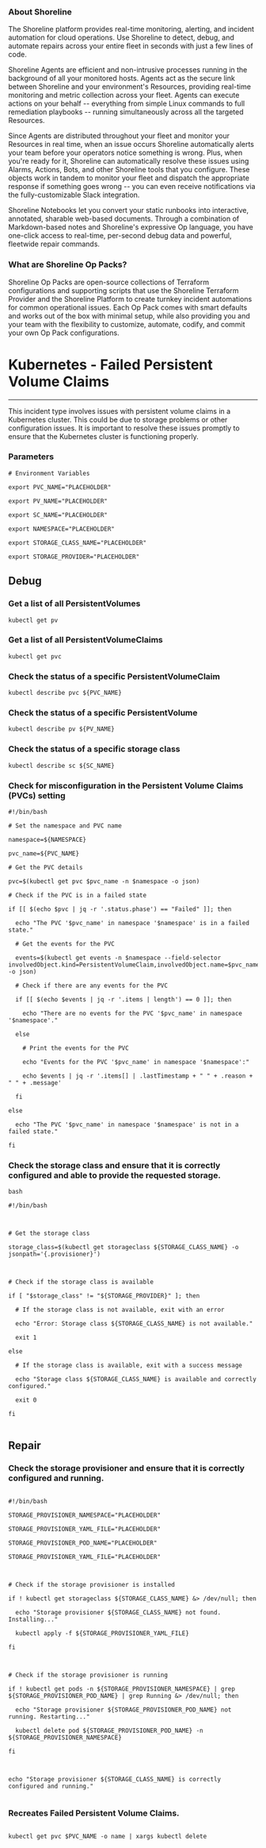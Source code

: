 
### About Shoreline
The Shoreline platform provides real-time monitoring, alerting, and incident automation for cloud operations. Use Shoreline to detect, debug, and automate repairs across your entire fleet in seconds with just a few lines of code.

Shoreline Agents are efficient and non-intrusive processes running in the background of all your monitored hosts. Agents act as the secure link between Shoreline and your environment's Resources, providing real-time monitoring and metric collection across your fleet. Agents can execute actions on your behalf -- everything from simple Linux commands to full remediation playbooks -- running simultaneously across all the targeted Resources.

Since Agents are distributed throughout your fleet and monitor your Resources in real time, when an issue occurs Shoreline automatically alerts your team before your operators notice something is wrong. Plus, when you're ready for it, Shoreline can automatically resolve these issues using Alarms, Actions, Bots, and other Shoreline tools that you configure. These objects work in tandem to monitor your fleet and dispatch the appropriate response if something goes wrong -- you can even receive notifications via the fully-customizable Slack integration.

Shoreline Notebooks let you convert your static runbooks into interactive, annotated, sharable web-based documents. Through a combination of Markdown-based notes and Shoreline's expressive Op language, you have one-click access to real-time, per-second debug data and powerful, fleetwide repair commands.

### What are Shoreline Op Packs?
Shoreline Op Packs are open-source collections of Terraform configurations and supporting scripts that use the Shoreline Terraform Provider and the Shoreline Platform to create turnkey incident automations for common operational issues. Each Op Pack comes with smart defaults and works out of the box with minimal setup, while also providing you and your team with the flexibility to customize, automate, codify, and commit your own Op Pack configurations.

# Kubernetes - Failed Persistent Volume Claims
---

This incident type involves issues with persistent volume claims in a Kubernetes cluster. This could be due to storage problems or other configuration issues. It is important to resolve these issues promptly to ensure that the Kubernetes cluster is functioning properly.

### Parameters
```shell
# Environment Variables

export PVC_NAME="PLACEHOLDER"

export PV_NAME="PLACEHOLDER"

export SC_NAME="PLACEHOLDER"

export NAMESPACE="PLACEHOLDER"

export STORAGE_CLASS_NAME="PLACEHOLDER"

export STORAGE_PROVIDER="PLACEHOLDER"

```

## Debug

### Get a list of all PersistentVolumes
```shell
kubectl get pv
```

### Get a list of all PersistentVolumeClaims
```shell
kubectl get pvc
```

### Check the status of a specific PersistentVolumeClaim
```shell
kubectl describe pvc ${PVC_NAME}
```

### Check the status of a specific PersistentVolume
```shell
kubectl describe pv ${PV_NAME}
```
### Check the status of a specific storage class
```shell
kubectl describe sc ${SC_NAME}
```
###  Check for misconfiguration in the Persistent Volume Claims (PVCs) setting
```shell
#!/bin/bash

# Set the namespace and PVC name

namespace=${NAMESPACE}

pvc_name=${PVC_NAME}

# Get the PVC details

pvc=$(kubectl get pvc $pvc_name -n $namespace -o json)

# Check if the PVC is in a failed state

if [[ $(echo $pvc | jq -r '.status.phase') == "Failed" ]]; then

  echo "The PVC '$pvc_name' in namespace '$namespace' is in a failed state."

  # Get the events for the PVC

  events=$(kubectl get events -n $namespace --field-selector involvedObject.kind=PersistentVolumeClaim,involvedObject.name=$pvc_name -o json)

  # Check if there are any events for the PVC

  if [[ $(echo $events | jq -r '.items | length') == 0 ]]; then

    echo "There are no events for the PVC '$pvc_name' in namespace '$namespace'."

  else

    # Print the events for the PVC

    echo "Events for the PVC '$pvc_name' in namespace '$namespace':"

    echo $events | jq -r '.items[] | .lastTimestamp + " " + .reason + " " + .message'

  fi

else

  echo "The PVC '$pvc_name' in namespace '$namespace' is not in a failed state."

fi

```
### Check the storage class and ensure that it is correctly configured and able to provide the requested storage.
```shell
bash

#!/bin/bash



# Get the storage class

storage_class=$(kubectl get storageclass ${STORAGE_CLASS_NAME} -o jsonpath='{.provisioner}')



# Check if the storage class is available

if [ "$storage_class" != "${STORAGE_PROVIDER}" ]; then

  # If the storage class is not available, exit with an error

  echo "Error: Storage class ${STORAGE_CLASS_NAME} is not available."

  exit 1

else

  # If the storage class is available, exit with a success message

  echo "Storage class ${STORAGE_CLASS_NAME} is available and correctly configured."

  exit 0

fi


```

## Repair

### Check the storage provisioner and ensure that it is correctly configured and running.
```shell

#!/bin/bash

STORAGE_PROVISIONER_NAMESPACE="PLACEHOLDER"

STORAGE_PROVISIONER_YAML_FILE="PLACEHOLDER"

STORAGE_PROVISIONER_POD_NAME="PLACEHOLDER"

STORAGE_PROVISIONER_YAML_FILE="PLACEHOLDER"



# Check if the storage provisioner is installed

if ! kubectl get storageclass ${STORAGE_CLASS_NAME} &> /dev/null; then

  echo "Storage provisioner ${STORAGE_CLASS_NAME} not found. Installing..."

  kubectl apply -f ${STORAGE_PROVISIONER_YAML_FILE}

fi



# Check if the storage provisioner is running

if ! kubectl get pods -n ${STORAGE_PROVISIONER_NAMESPACE} | grep ${STORAGE_PROVISIONER_POD_NAME} | grep Running &> /dev/null; then

  echo "Storage provisioner ${STORAGE_PROVISIONER_POD_NAME} not running. Restarting..."

  kubectl delete pod ${STORAGE_PROVISIONER_POD_NAME} -n ${STORAGE_PROVISIONER_NAMESPACE}

fi



echo "Storage provisioner ${STORAGE_CLASS_NAME} is correctly configured and running."


```
### Recreates Failed Persistent Volume Claims.
```shell

kubectl get pvc $PVC_NAME -o name | xargs kubectl delete

```